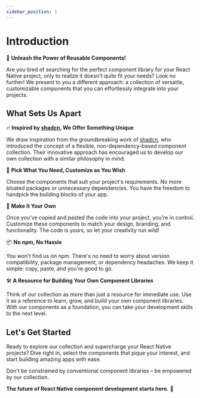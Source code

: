 ```yaml
---
sidebar_position: 1
---
```


# Introduction

🚀 **Unleash the Power of Reusable Components!**

Are you tired of searching for the perfect component library for your React Native project, only to realize it doesn't quite fit your needs? Look no further! We present to you a different approach: a collection of versatile, customizable components that you can effortlessly integrate into your projects.

## What Sets Us Apart

🔥 **Inspired by [shadcn](https://ui.shadcn.com/), We Offer Something Unique**

We draw inspiration from the groundbreaking work of [shadcn](https://ui.shadcn.com/), who introduced the concept of a flexible, non-dependency-based component collection. Their innovative approach has encouraged us to develop our own collection with a similar philosophy in mind.

🧩 **Pick What You Need, Customize as You Wish**

Choose the components that suit your project's requirements. No more bloated packages or unnecessary dependencies. You have the freedom to handpick the building blocks of your app.

🎨 **Make It Your Own**

Once you've copied and pasted the code into your project, you're in control. Customize these components to match your design, branding, and functionality. The code is yours, so let your creativity run wild!

📦 **No npm, No Hassle**

You won't find us on npm. There's no need to worry about version compatibility, package management, or dependency headaches. We keep it simple: copy, paste, and you're good to go.

🛠️ **A Resource for Building Your Own Component Libraries**

Think of our collection as more than just a resource for immediate use. Use it as a reference to learn, grow, and build your own component libraries. With our components as a foundation, you can take your development skills to the next level.

## Let's Get Started

Ready to explore our collection and supercharge your React Native projects? Dive right in, select the components that pique your interest, and start building amazing apps with ease.

Don't be constrained by conventional component libraries – be empowered by our collection.

**The future of React Native component development starts here.** 🌟

